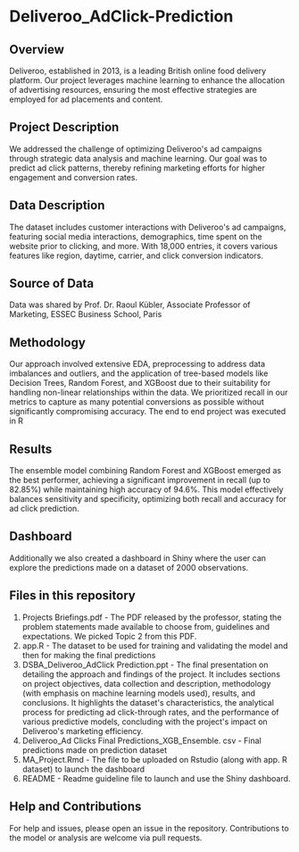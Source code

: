 # Deliveroo_AdClick-Prediction

## Overview
Deliveroo, established in 2013, is a leading British online food delivery platform. Our project leverages machine learning to enhance the allocation of advertising resources, ensuring the most effective strategies are employed for ad placements and content.

## Project Description
We addressed the challenge of optimizing Deliveroo's ad campaigns through strategic data analysis and machine learning. Our goal was to predict ad click patterns, thereby refining marketing efforts for higher engagement and conversion rates.

## Data Description
The dataset includes customer interactions with Deliveroo's ad campaigns, featuring social media interactions, demographics, time spent on the website prior to clicking, and more. With 18,000 entries, it covers various features like region, daytime, carrier, and click conversion indicators.

## Source of Data
Data was shared by Prof. Dr. Raoul Kübler, Associate Professor of Marketing, ESSEC Business School, Paris 

## Methodology
Our approach involved extensive EDA, preprocessing to address data imbalances and outliers, and the application of tree-based models like Decision Trees, Random Forest, and XGBoost due to their suitability for handling non-linear relationships within the data. We prioritized recall in our metrics to capture as many potential conversions as possible without significantly compromising accuracy. The end to end project was executed in R

## Results
The ensemble model combining Random Forest and XGBoost emerged as the best performer, achieving a significant improvement in recall (up to 82.85%) while maintaining high accuracy of 94.6%. This model effectively balances sensitivity and specificity, optimizing both recall and accuracy for ad click prediction.

## Dashboard
Additionally we also created a dashboard in Shiny where the user can explore the predictions made on a dataset of 2000 observations.

## Files in this repository
1. Projects Briefings.pdf - The PDF released by the professor, stating the problem statements made available to choose from, guidelines and expectations. We picked Topic 2 from this PDF. 
2. app.R - The dataset to be used for training and validating the model and then for making the final predictions
3. DSBA_Deliveroo_AdClick Prediction.ppt - The final presentation on detailing the approach and findings of the project. It includes sections on project objectives, data collection and description, methodology (with emphasis on machine learning models used), results, and conclusions. It highlights the dataset's characteristics, the analytical process for predicting ad click-through rates, and the performance of various predictive models, concluding with the project's impact on Deliveroo's marketing efficiency.
4. Deliveroo_Ad Clicks Final Predictions_XGB_Ensemble. csv - Final predictions made on prediction dataset
5. MA_Project.Rmd - The file to be uploaded on Rstudio (along with app. R dataset) to launch the dashboard
6. README - Readme guideline file to launch and use the Shiny dashboard.

## Help and Contributions
For help and issues, please open an issue in the repository. Contributions to the model or analysis are welcome via pull requests.
